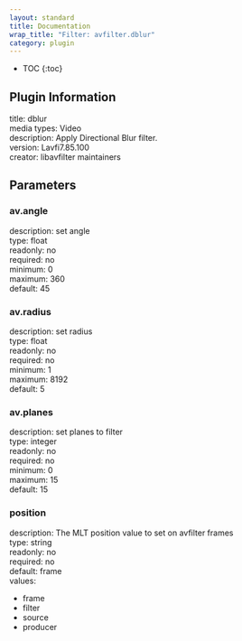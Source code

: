 ```yaml
---
layout: standard
title: Documentation
wrap_title: "Filter: avfilter.dblur"
category: plugin
---
```

* TOC
{:toc}

## Plugin Information

title: dblur  
media types:
Video  
description: Apply Directional Blur filter.  
version: Lavfi7.85.100  
creator: libavfilter maintainers  

## Parameters

### av.angle

  
description:
set angle  
type: float  
readonly: no  
required: no  
minimum: 0  
maximum: 360  
default: 45  

### av.radius

  
description:
set radius  
type: float  
readonly: no  
required: no  
minimum: 1  
maximum: 8192  
default: 5  

### av.planes

  
description:
set planes to filter  
type: integer  
readonly: no  
required: no  
minimum: 0  
maximum: 15  
default: 15  

### position

  
description:
The MLT position value to set on avfilter frames  
type: string  
readonly: no  
required: no  
default: frame  
values:  

* frame
* filter
* source
* producer


